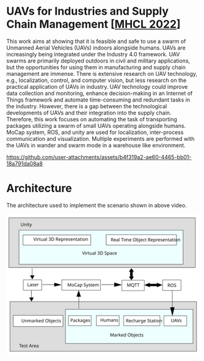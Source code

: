 # UAVs for Industries and Supply Chain Management [[MHCL 2022](https://arxiv.org/abs/2212.03346)]

This work aims at showing that it is feasible and safe to use a swarm of Unmanned Aerial Vehicles (UAVs) indoors alongside humans. UAVs are increasingly being integrated under the Industry 4.0 framework. 
UAV swarms are primarily deployed outdoors in civil and military applications, but the opportunities for using them in manufacturing and supply chain management are immense. There is extensive research on 
UAV technology, e.g., localization, control, and computer vision, but less research on the practical application of UAVs in industry. UAV technology could improve data collection and monitoring,
enhance decision-making in an Internet of Things framework and automate time-consuming and redundant tasks in the industry. However, there is a gap between the technological developments of UAVs and their 
integration into the supply chain. Therefore, this work focuses on automating the task of transporting packages utilizing a swarm of small UAVs operating alongside humans. MoCap system, ROS, and unity are used 
for localization, inter-process communication and visualization. Multiple experiments are performed with the UAVs in wander and swarm mode in a warehouse like environment.

https://github.com/user-attachments/assets/b4f319a2-ae60-4465-bb01-18a791da08a8

# Architecture
The architecture used to implement the scenario shown in above video. 

<p align="center">
  <img src="media/architecture.svg" width = "650" />  
</p>
